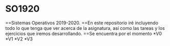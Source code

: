 # SO1920
==Sistemas Operativos 2019-2020.
==En este repositorio iré incluyendo todo lo que tenga que ver acerca de la asignatura, así como las tareas y los ejercicios que iremos desarrollando.
==Se encuentra por el momento
*V0
*V1
*V2
*V3